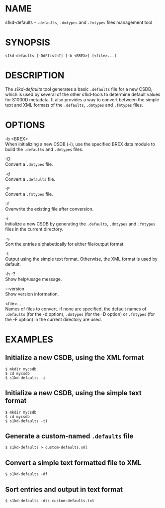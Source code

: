 NAME
====

s1kd-defaults - `.defaults`, `.dmtypes` and `.fmtypes` files management tool

SYNOPSIS
========

    s1kd-defaults [-DdFfisth?] [-b <BREX>] [<file>...]

DESCRIPTION
===========

The *s1kd-defaults* tool generates a basic `.defaults` file for a new CSDB, which is used by several of the other s1kd-tools to determine default values for S1000D metadata. It also provides a way to convert between the simple text and XML formats of the `.defaults`, `.dmtypes` and `.fmtypes` files.

OPTIONS
=======

-b &lt;BREX&gt;  
When initializing a new CSDB (-i), use the specified BREX data module to build the `.defaults` and `.dmtypes` files.

-D  
Convert a `.dmtypes` file.

-d  
Convert a `.defaults` file.

-F  
Convert a `.fmtypes` file.

-f  
Overwrite the existing file after conversion.

-i  
Initialize a new CSDB by generating the `.defaults`, `.dmtypes` and `.fmtypes` files in the current directory.

-s  
Sort the entries alphabetically for either file/output format.

-t  
Output using the simple text format. Otherwise, the XML format is used by default.

-h -?  
Show help/usage message.

--version  
Show version information.

&lt;file&gt;...  
Names of files to convert. If none are specified, the default names of `.defaults` (for the -d option), `.dmtypes` (for the -D option) or `.fmtypes` (for the -F option) in the current directory are used.

EXAMPLES
========

Initialize a new CSDB, using the XML format
-------------------------------------------

    $ mkdir mycsdb
    $ cd mycsdb
    $ s1kd-defaults -i

Initialize a new CSDB, using the simple text format
---------------------------------------------------

    $ mkdir mycsdb
    $ cd mycsdb
    $ s1kd-defaults -ti

Generate a custom-named `.defaults` file
----------------------------------------

    $ s1kd-defaults > custom-defaults.xml

Convert a simple text formatted file to XML
-------------------------------------------

    $ s1kd-defaults -df

Sort entries and output in text format
--------------------------------------

    $ s1kd-defaults -dts custom-defaults.txt
